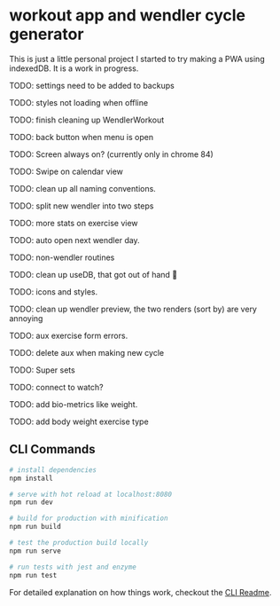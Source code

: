 # workout app and wendler cycle generator

This is just a little personal project I started to try making a PWA using indexedDB. It is a work in progress.

TODO: settings need to be added to backups

TODO: styles not loading when offline

TODO: finish cleaning up WendlerWorkout

TODO: back button when menu is open

TODO: Screen always on? (currently only in chrome 84)

TODO: Swipe on calendar view

TODO: clean up all naming conventions.

TODO: split new wendler into two steps

TODO: more stats on exercise view

TODO: auto open next wendler day.

TODO: non-wendler routines

TODO: clean up useDB, that got out of hand 😬

TODO: icons and styles.

TODO: clean up wendler preview, the two renders (sort by) are very annoying

TODO: aux exercise form errors.

TODO: delete aux when making new cycle

TODO: Super sets

TODO: connect to watch?

TODO: add bio-metrics like weight.

TODO: add body weight exercise type

## CLI Commands

```bash
# install dependencies
npm install

# serve with hot reload at localhost:8080
npm run dev

# build for production with minification
npm run build

# test the production build locally
npm run serve

# run tests with jest and enzyme
npm run test
```

For detailed explanation on how things work, checkout the [CLI Readme](https://github.com/developit/preact-cli/blob/master/README.md).
